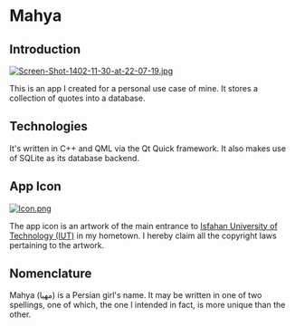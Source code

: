 # Mahya

## Introduction

[![Screen-Shot-1402-11-30-at-22-07-19.jpg](https://i.postimg.cc/YSV23JdN/Screen-Shot-1402-11-30-at-22-07-19.jpg)](https://postimg.cc/06Yq5HRr)

This is an app I created for a personal use case of mine. It stores a collection of quotes into a database.

## Technologies

It's written in C++ and QML via the Qt Quick framework. It also makes use of SQLite as its database backend.

## App Icon

<!--
[![Icon.png](https://i.postimg.cc/hP8nmFLQ/Icon.png)](https://postimg.cc/zVf4mcPq)
-->

[![Icon.png](https://i.postimg.cc/MGt3JSCR/Icon.png)](https://postimg.cc/f3tfY6TT)

The app icon is an artwork of the main entrance to [Isfahan University of Technology (IUT)](https://english.iut.ac.ir) in my hometown. I hereby claim all the copyright laws pertaining to the artwork.

## Nomenclature

Mahya (مهیا) is a Persian girl's name. It may be written in one of two spellings, one of which, the one I intended in fact, is more unique than the other.
